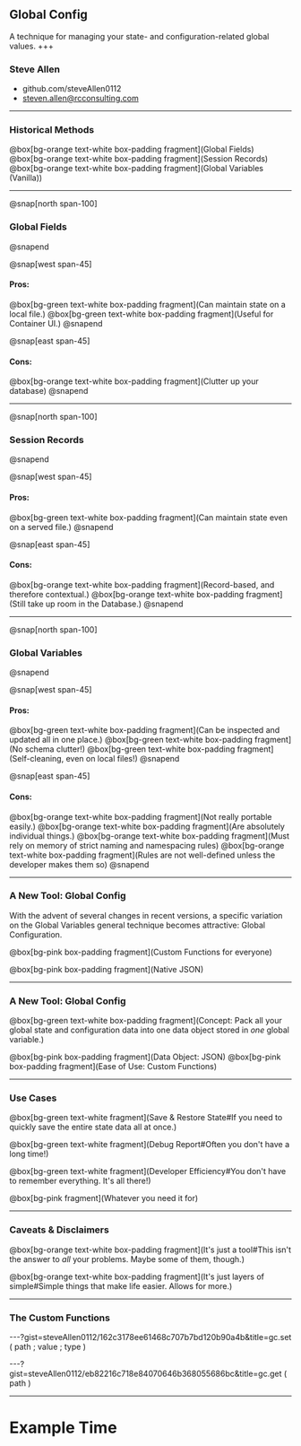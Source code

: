 ## Global Config
A technique for managing your state- and configuration-related global values.
+++
### Steve Allen
- github.com/steveAllen0112
- steven.allen@rcconsulting.com
---

### Historical Methods

@box[bg-orange text-white box-padding fragment](Global Fields)
@box[bg-orange text-white box-padding fragment](Session Records)
@box[bg-orange text-white box-padding fragment](Global Variables (Vanilla))

---

@snap[north span-100]
### Global Fields
@snapend

@snap[west span-45]
#### Pros:
@box[bg-green text-white box-padding fragment](Can maintain state on a local file.)
@box[bg-green text-white box-padding fragment](Useful for Container UI.)
@snapend

@snap[east span-45]
#### Cons:
@box[bg-orange text-white box-padding fragment](Clutter up your database)
@snapend

---

@snap[north span-100]
### Session Records
@snapend

@snap[west span-45]
#### Pros:
@box[bg-green text-white box-padding fragment](Can maintain state even on a served file.)
@snapend

@snap[east span-45]
#### Cons:
@box[bg-orange text-white box-padding fragment](Record-based, and therefore contextual.)
@box[bg-orange text-white box-padding fragment](Still take up room in the Database.)
@snapend

---

@snap[north span-100]
### Global Variables
@snapend

@snap[west span-45]
#### Pros:
@box[bg-green text-white box-padding fragment](Can be inspected and updated all in one place.)
@box[bg-green text-white box-padding fragment](No schema clutter!)
@box[bg-green text-white box-padding fragment](Self-cleaning, even on local files!)
@snapend

@snap[east span-45]
#### Cons:
@box[bg-orange text-white box-padding fragment](Not really portable easily.)
@box[bg-orange text-white box-padding fragment](Are absolutely individual things.)
@box[bg-orange text-white box-padding fragment](Must rely on memory of strict naming and namespacing rules)
@box[bg-orange text-white box-padding fragment](Rules are not well-defined unless the developer makes them so)
@snapend

---

### A New Tool: Global Config

With the advent of several changes in recent versions, a specific variation on the Global Variables general technique becomes attractive: Global Configuration.

@box[bg-pink box-padding fragment](Custom Functions for everyone)

@box[bg-pink box-padding fragment](Native JSON)

---

### A New Tool: Global Config

@box[bg-green text-white box-padding fragment](Concept: Pack all your global state and configuration data into one data object stored in _one_ global variable.)

@box[bg-pink box-padding fragment](Data Object: JSON)
@box[bg-pink box-padding fragment](Ease of Use: Custom Functions)

---

### Use Cases

@box[bg-green text-white fragment](Save & Restore State#If you need to quickly save the entire state data all at once.)

@box[bg-green text-white fragment](Debug Report#Often you don't have a long time!)

@box[bg-green text-white fragment](Developer Efficiency#You don't have to remember everything. It's all there!)

@box[bg-pink fragment](Whatever you need it for)

---

### Caveats & Disclaimers

@box[bg-orange text-white box-padding fragment](It's just a tool#This isn't the answer to _all_ your problems.  Maybe some of them, though.)

@box[bg-orange text-white box-padding fragment](It's just layers of simple#Simple things that make life easier.  Allows for more.)

---

### The Custom Functions

---?gist=steveAllen0112/162c3178ee61468c707b7bd120b90a4b&title=gc.set ( path ; value ; type )

---?gist=steveAllen0112/eb82216c718e84070646b368055686bc&title=gc.get ( path )

---

# Example Time